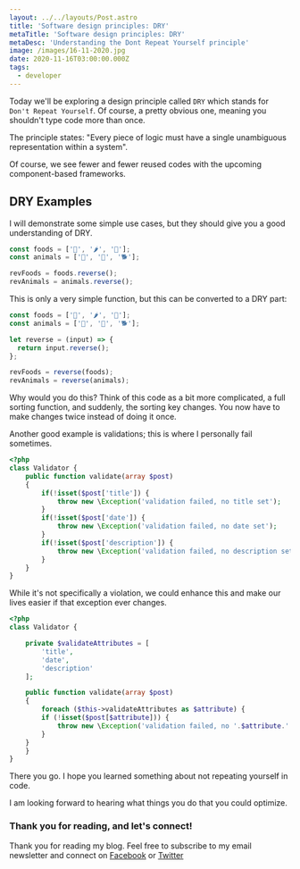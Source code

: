 ```yaml
---
layout: ../../layouts/Post.astro
title: 'Software design principles: DRY'
metaTitle: 'Software design principles: DRY'
metaDesc: 'Understanding the Dont Repeat Yourself principle'
image: /images/16-11-2020.jpg
date: 2020-11-16T03:00:00.000Z
tags:
  - developer
---
```


Today we'll be exploring a design principle called `DRY` which stands for `Don't Repeat Yourself`. Of course, a pretty obvious one, meaning you shouldn't type code more than once.

The principle states: "Every piece of logic must have a single unambiguous representation within a system".

Of course, we see fewer and fewer reused codes with the upcoming component-based frameworks.

## DRY Examples

I will demonstrate some simple use cases, but they should give you a good understanding of DRY.

```js
const foods = ['🧀', '🌶', '🍉'];
const animals = ['🦞', '🐁', '🐕'];

revFoods = foods.reverse();
revAnimals = animals.reverse();
```

This is only a very simple function, but this can be converted to a DRY part:

```js
const foods = ['🧀', '🌶', '🍉'];
const animals = ['🦞', '🐁', '🐕'];

let reverse = (input) => {
  return input.reverse();
};

revFoods = reverse(foods);
revAnimals = reverse(animals);
```

Why would you do this?
Think of this code as a bit more complicated, a full sorting function, and suddenly, the sorting key changes. You now have to make changes twice instead of doing it once.

Another good example is validations; this is where I personally fail sometimes.

```php
<?php
class Validator {
    public function validate(array $post)
    {
        if(!isset($post['title']) {
            throw new \Exception('validation failed, no title set');
        }
        if(!isset($post['date']) {
            throw new \Exception('validation failed, no date set');
        }
        if(!isset($post['description']) {
            throw new \Exception('validation failed, no description set');
        }
    }
}
```

While it's not specifically a violation, we could enhance this and make our lives easier if that exception ever changes.

```php
<?php
class Validator {

    private $validateAttributes = [
        'title',
        'date',
        'description'
    ];

    public function validate(array $post)
    {
        foreach ($this->validateAttributes as $attribute) {
        if (!isset($post[$attribute])) {
            throw new \Exception('validation failed, no '.$attribute.' set');
        }
    }
    }
}
```

There you go. I hope you learned something about not repeating yourself in code.

I am looking forward to hearing what things you do that you could optimize.

### Thank you for reading, and let's connect!

Thank you for reading my blog. Feel free to subscribe to my email newsletter and connect on [Facebook](https://www.facebook.com/DailyDevTipsBlog) or [Twitter](https://twitter.com/DailyDevTips1)
